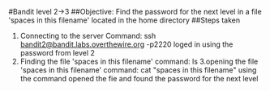 #Bandit level 2->3
##Objective: Find the password for the next level in a file 'spaces in this filename' located in the home directory
##Steps taken
1. Connecting to the server
   Command: ssh bandit2@bandit.labs.overthewire.org -p2220
   loged in using the password from level 2
2. Finding the file 'spaces in this filename'
   command: ls
3.opening the file 'spaces in this filename'
   command: cat "spaces in this filename"
   using the command opened the fie and found the password for the next level
